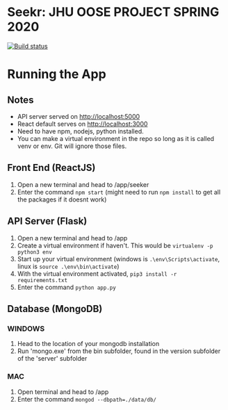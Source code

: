 # Seekr: JHU OOSE PROJECT SPRING 2020
[![Build status](https://travis-ci.com/jhu-oose/2020-spring-group-Seekr.svg?token=Vxy2zEXxUQmZnx9hqykp&branch=master)](https://travis-ci.com/jhu-oose/2020-spring-group-Seekr)

# Running the App

## Notes

- API server served on <http://localhost:5000>
- React default serves on <http://localhost:3000>
- Need to have npm, nodejs, python installed.
- You can make a virtual environment in the repo so long as it is called venv or env. Git will ignore those files.

## Front End (ReactJS)

1. Open a new terminal and head to /app/seeker
2. Enter the command `npm start` (might need to run `npm install` to get all the packages if it doesnt work)

## API Server (Flask)

1. Open a new terminal and head to /app
2. Create a virtual environment if haven't. This would be `virtualenv -p python3 env`
3. Start up your virtual environment (windows is `.\env\Scripts\activate`, linux is  `source .\env\bin\activate`)
4. With the virtual environment activated, `pip3 install -r requirements.txt`
5. Enter the command `python app.py`

## Database (MongoDB)

### WINDOWS

1. Head to the location of your mongodb installation
2. Run 'mongo.exe' from the bin subfolder, found in the version subfolder of the 'server' subfolder

### MAC

1. Open terminal and head to /app
2. Enter the command `mongod --dbpath=./data/db/`